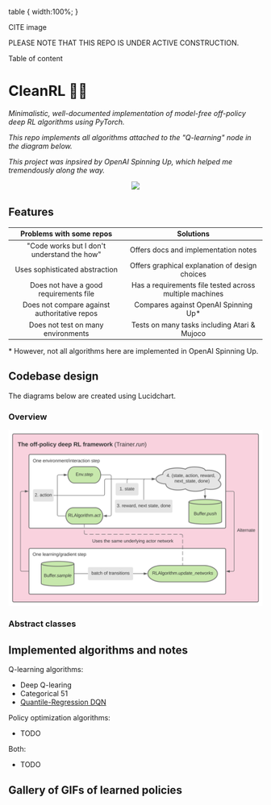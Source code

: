 table {
    width:100%;
}

CITE image

PLEASE NOTE THAT THIS REPO IS UNDER ACTIVE CONSTRUCTION.

Table of content

# CleanRL 🧚‍♂️ 

*Minimalistic, well-documented implementation of model-free off-policy deep RL algorithms using PyTorch.*

*This repo implements all algorithms attached to the "Q-learning" node in the diagram below.*

*This project was inpsired by OpenAI Spinning Up, which helped me tremendously along the way.*

<p align="center">
  <img src="https://spinningup.openai.com/en/latest/_images/rl_algorithms_9_15.svg" width=600>
</p>

## Features

<table width=100%>
<thead>
<tr>
<th align="center">Problems with some repos</th>
<th align="center">Solutions</th>
</tr>
</thead>
<tbody>
<tr>
<td align="center">"Code works but I don't understand the how"</td>
<td align="center">Offers docs and implementation notes</td>
</tr>
<tr>
<td align="center">Uses sophisticated abstraction</td>
<td align="center">Offers graphical explanation of design choices</td>
</tr>
<tr>
<td align="center">Does not have a good requirements file</td>
<td align="center">Has a requirements file tested across multiple machines</td>
</tr>
<tr>
<td align="center">Does not compare against authoritative repos</td>
<td align="center">Compares against OpenAI Spinning Up*</td>
</tr>
<tr>
<td align="center">Does not test on many environments</td>
<td align="center">Tests on many tasks including Atari &amp; Mujoco</td>
</tr>
</tbody>
</table>

\* However, not all algorithms here are implemented in OpenAI Spinning Up.

## Codebase design

The diagrams below are created using Lucidchart.

### Overview

<p align="center">
  <img src="design.svg" width=600>
</p>

### Abstract classes

## Implemented algorithms and notes

Q-learning algorithms:
- Deep Q-learing
- Categorical 51
- <a target="_blank" href="https://nbviewer.jupyter.org/github/zhihanyang2022/CleanRL/blob/main/notes/qrdqn.pdf" type="application/pdf">Quantile-Regression DQN</a>

Policy optimization algorithms:
- TODO

Both:
- TODO

## Gallery of GIFs of learned policies
